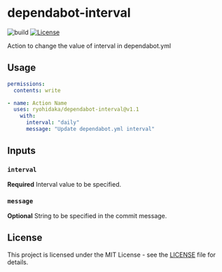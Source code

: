 # dependabot-interval

![build](https://github.com/ryohidaka/dependabot-interval/workflows/Build/badge.svg)
[![License](https://img.shields.io/badge/license-MIT-blue.svg)](https://opensource.org/licenses/MIT)

Action to change the value of interval in dependabot.yml

## Usage

```yml
permissions:
  contents: write

- name: Action Name
  uses: ryohidaka/dependabot-interval@v1.1
    with:
      interval: "daily"
      message: "Update dependabot.yml interval"

```

## Inputs

### `interval`

**Required** Interval value to be specified.

### `message`

**Optional** String to be specified in the commit message.

## License

This project is licensed under the MIT License - see the [LICENSE](LICENSE) file for details.
